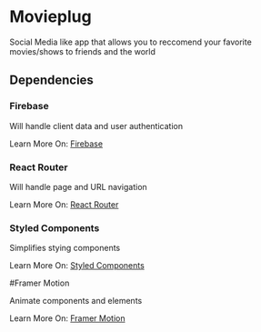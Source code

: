 # Movieplug

Social Media like app that allows you to reccomend your favorite movies/shows to friends and the world

## Dependencies

### Firebase

Will handle client data and user authentication

Learn More On: 
[Firebase](https://firebase.google.com/docs)

### React Router

Will handle page and URL navigation

Learn More On:
[React Router](https://reactrouter.com/web/guides/quick-start)

### Styled Components

Simplifies stying components

Learn More On:
[Styled Components](https://styled-components.com/)

#Framer Motion

Animate components and elements

Learn More On:
[Framer Motion](https://www.framer.com/motion/)

